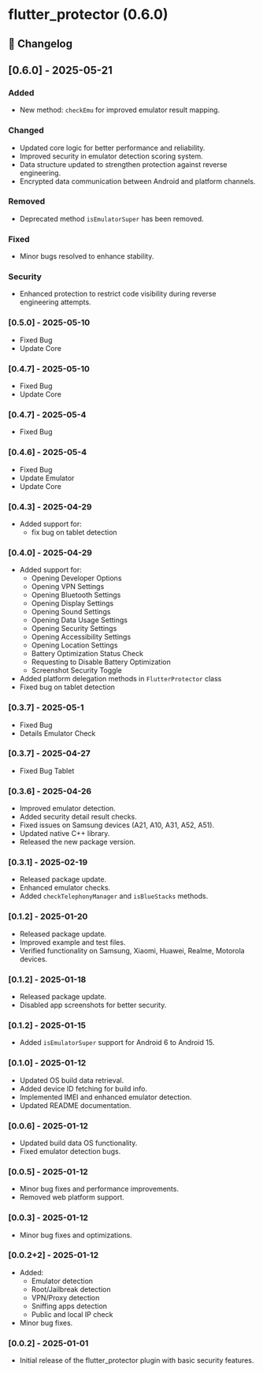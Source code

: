 # flutter_protector (0.6.0)

## 📜 Changelog


## [0.6.0] - 2025-05-21

### Added
- New method: `checkEmu` for improved emulator result mapping. 

### Changed
- Updated core logic for better performance and reliability.
- Improved security in emulator detection scoring system.
- Data structure updated to strengthen protection against reverse engineering.
- Encrypted data communication between Android and platform channels.

### Removed
- Deprecated method `isEmulatorSuper` has been removed. 

### Fixed
- Minor bugs resolved to enhance stability.

### Security
- Enhanced protection to restrict code visibility during reverse engineering attempts.


### [0.5.0] - 2025-05-10
- Fixed Bug
- Update Core

### [0.4.7] - 2025-05-10
- Fixed Bug
- Update Core
 
### [0.4.7] - 2025-05-4
- Fixed Bug

### [0.4.6] - 2025-05-4
- Fixed Bug
- Update Emulator
- Update Core

### [0.4.3] - 2025-04-29
- Added support for:
    - fix bug on tablet detection


### [0.4.0] - 2025-04-29
- Added support for:
    - Opening Developer Options
    - Opening VPN Settings
    - Opening Bluetooth Settings
    - Opening Display Settings
    - Opening Sound Settings
    - Opening Data Usage Settings
    - Opening Security Settings
    - Opening Accessibility Settings
    - Opening Location Settings
    - Battery Optimization Status Check
    - Requesting to Disable Battery Optimization
    - Screenshot Security Toggle
- Added platform delegation methods in `FlutterProtector` class
- Fixed bug on tablet detection

### [0.3.7] - 2025-05-1
- Fixed Bug 
- Details Emulator Check

### [0.3.7] - 2025-04-27
- Fixed Bug Tablet

### [0.3.6] - 2025-04-26
- Improved emulator detection.
- Added security detail result checks.
- Fixed issues on Samsung devices (A21, A10, A31, A52, A51).
- Updated native C++ library.
- Released the new package version.

### [0.3.1] - 2025-02-19
- Released package update.
- Enhanced emulator checks.
- Added `checkTelephonyManager` and `isBlueStacks` methods.

### [0.1.2] - 2025-01-20
- Released package update.
- Improved example and test files.
- Verified functionality on Samsung, Xiaomi, Huawei, Realme, Motorola devices.

### [0.1.2] - 2025-01-18
- Released package update.
- Disabled app screenshots for better security.

### [0.1.2] - 2025-01-15
- Added `isEmulatorSuper` support for Android 6 to Android 15.

### [0.1.0] - 2025-01-12
- Updated OS build data retrieval.
- Added device ID fetching for build info.
- Implemented IMEI and enhanced emulator detection.
- Updated README documentation.

### [0.0.6] - 2025-01-12
- Updated build data OS functionality.
- Fixed emulator detection bugs.

### [0.0.5] - 2025-01-12
- Minor bug fixes and performance improvements.
- Removed web platform support.

### [0.0.3] - 2025-01-12
- Minor bug fixes and optimizations.

### [0.0.2+2] - 2025-01-12
- Added:
    - Emulator detection
    - Root/Jailbreak detection
    - VPN/Proxy detection
    - Sniffing apps detection
    - Public and local IP check
- Minor bug fixes.

### [0.0.2] - 2025-01-01
- Initial release of the flutter_protector plugin with basic security features.


